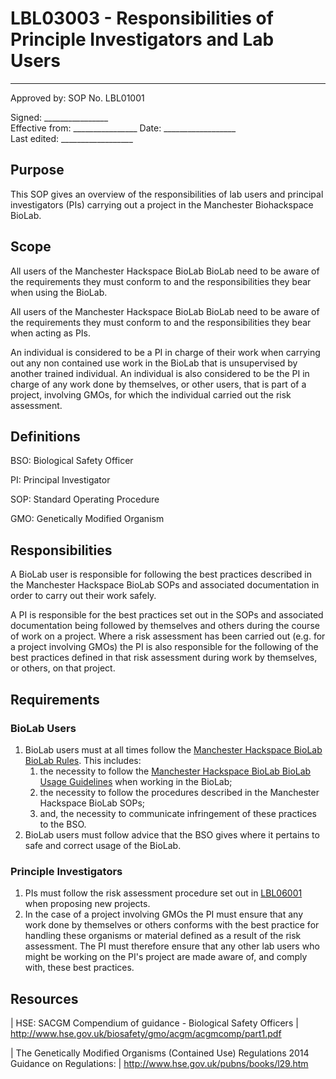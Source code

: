 # LBL03003 - Responsibilities of Principle Investigators and Lab Users

  ------
  Approved by:             SOP No. LBL01001

  Signed: 
  \_\_\_\_\_\_\_\_\_\_\_\_\_\_\_\_    
  Effective from:
\_\_\_\_\_\_\_\_\_\_\_\_\_\_\_\_
  Date: 
  \_\_\_\_\_\_\_\_\_\_\_\_\_\_\_\_\_\_   
  Last edited:
 \_\_\_\_\_\_\_\_\_\_\_\_\_\_\_\_\_\_
  
## Purpose

This SOP gives an overview of the responsibilities of lab users and
principal investigators (PIs) carrying out a project in the Manchester
Biohackspace BioLab.

## Scope

All users of the Manchester Hackspace BioLab BioLab need to be aware of the
requirements they must conform to and the responsibilities they bear
when using the BioLab.

All users of the Manchester Hackspace BioLab BioLab need to be aware of the
requirements they must conform to and the responsibilities they bear
when acting as PIs.

An individual is considered to be a PI in charge of their work when
carrying out any non contained use work in the BioLab that is
unsupervised by another trained individual. An individual is also
considered to be the PI in charge of any work done by themselves, or
other users, that is part of a project, involving GMOs, for which the
individual carried out the risk assessment.

## Definitions

BSO:   Biological Safety Officer

PI:   Principal Investigator

SOP:   Standard Operating Procedure

GMO:   Genetically Modified Organism

## Responsibilities

A BioLab user is responsible for following the best practices described
in the Manchester Hackspace BioLab SOPs and associated documentation in order to
carry out their work safely.

A PI is responsible for the best practices set out in the SOPs and
associated documentation being followed by themselves and others during
the course of work on a project. Where a risk assessment has been
carried out (e.g. for a project involving GMOs) the PI is also
responsible for the following of the best practices defined in that risk
assessment during work by themselves, or others, on that project.

## Requirements

### BioLab Users

1.  BioLab users must at all times follow the [Manchester Hackspace BioLab BioLab Rules](biolab-rules.md). This includes:
    1.  the necessity to follow the [Manchester Hackspace BioLab BioLab Usage Guidelines](biolab-usage-guidelines.md) when working in the BioLab;
    2.  the necessity to follow the procedures described in the Manchester Hackspace BioLab SOPs;
    3.  and, the necessity to communicate infringement of these practices to the BSO.
2.  BioLab users must follow advice that the BSO gives where it pertains to safe and correct usage of the BioLab.

### Principle Investigators

1.  PIs must follow the risk assessment procedure set out in [LBL06001](lbl06001.md) when proposing new projects.
2.  In the case of a project involving GMOs the PI must ensure that any
    work done by themselves or others conforms with the best practice
    for handling these organisms or material defined as a result of the
    risk assessment. The PI must therefore ensure that any other lab
    users who might be working on the PI\'s project are made aware of,
    and comply with, these best practices.

## Resources

| HSE: SACGM Compendium of guidance - Biological Safety Officers
| <http://www.hse.gov.uk/biosafety/gmo/acgm/acgmcomp/part1.pdf>

| The Genetically Modified Organisms (Contained Use) Regulations 2014
  Guidance on Regulations:
| <http://www.hse.gov.uk/pubns/books/l29.htm>
